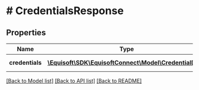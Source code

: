 # # CredentialsResponse

## Properties

Name | Type | Description | Notes
------------ | ------------- | ------------- | -------------
**credentials** | [**\Equisoft\SDK\EquisoftConnect\Model\CredentialDto[]**](CredentialDto.md) | List of credentials |

[[Back to Model list]](../../README.md#models) [[Back to API list]](../../README.md#endpoints) [[Back to README]](../../README.md)
